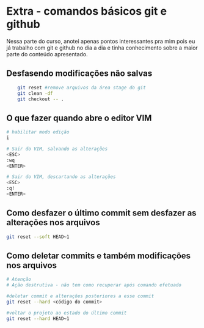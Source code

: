 # Extra - comandos básicos git e github

Nessa parte do curso, anotei apenas pontos interessantes pra mim pois eu já trabalho com git e github no dia a dia e tinha conhecimento sobre a maior parte do conteúdo apresentado.


## Desfasendo modificações não salvas

```bash
    git reset #remove arquivos da área stage do git 
    git clean -df
    git checkout -- .
```

## O que fazer quando abre o editor VIM

```bash
# habilitar modo edição
i
```

```bash
# Sair do VIM, salvando as alterações
<ESC>
:wq
<ENTER>
```

```bash
# Sair do VIM, descartando as alterações
<ESC>
:q!
<ENTER>
```

## Como desfazer o último commit sem desfazer as alterações nos arquivos

```bash
git reset --soft HEAD~1 
```

## Como deletar commits e também modificações nos arquivos

```bash
# Atenção
# Ação destrutiva - não tem como recuperar após comando efetuado

#deletar commit e alterações posteriores a esse commit
git reset --hard <código do commit>

#voltar o projeto ao estado do último commit
git reset --hard HEAD~1
```

